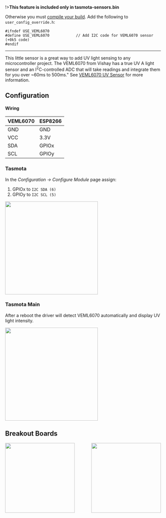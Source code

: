!>**This feature is included only in tasmota-sensors.bin** 

Otherwise you must [compile your build](compile-your-build). Add the following to `user_config_override.h`:
```
#ifndef USE_VEML6070
#define USE_VEML6070            // Add I2C code for VEML6070 sensor (+0k5 code)
#endif
```
----


This little sensor is a great way to add UV light sensing to any microcontroller project. The VEML6070 from Vishay has a true UV A light sensor and an I<sup>2</sup>C-controlled ADC that will take readings and integrate them for you over ~60ms to 500ms." See [VEML6070 UV Sensor](https://learn.adafruit.com/adafruit-veml6070-uv-light-sensor-breakout/overview) for more information.

## Configuration
#### Wiring
| VEML6070   | ESP8266  |
|---|---|
|GND   |GND   |
|VCC   |3.3V 
|SDA   | GPIOx
|SCL   | GPIOy

### Tasmota 
In the _Configuration -> Configure Module_ page assign:
1. GPIOx to `I2C SDA (6)`
2. GPIOy to `I2C SCL (5)`

<img src="https://github.com/arendst/arendst.github.io/blob/master/media/wemos/wemos_veml6070_config_marked.jpg" width=300>

### Tasmota Main
After a reboot the driver will detect VEML6070 automatically and display UV light intensity.

<img src="https://github.com/arendst/arendst.github.io/blob/master/media/wemos/wemos_veml6070_main_marked.jpg" width=300>

## Breakout Boards
<img src="https://github.com/arendst/arendst.github.io/blob/master/media/wemos/veml6070-adafruit-uv-sensor.jpg" width=225>
<img src="https://github.com/arendst/arendst.github.io/blob/master/media/wemos/veml6070-uv-sensor.jpg" align=right width=225>

